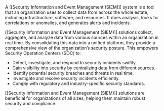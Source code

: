 A [[Security Information and Event Management (SIEM)]] system is a tool that an organization uses to collect data from across the whole estate, including infrastructure, software, and resources. It does analysis, looks for correlations or anomalies, and generates alerts and incidents.

[[Security Information and Event Management (SIEM)]] solutions collect, aggregate, and analyze data from various sources within an organization in real time. By consolidating this data into a unified platform, they provide a comprehensive view of the organization’s security posture. This empowers Security Operation Centers (SOC) to:
- Detect, investigate, and respond to security incidents swiftly.
- Gain visibility into security by centralizing data from different sources.
- Identify potential security breaches and threats in real time.
- Investigate and resolve security incidents efficiently.
- Comply with regulatory and industry-specific security standards.

[[Security Information and Event Management (SIEM)]] solutions are beneficial for organizations of all sizes, helping them maintain robust security and compliance.